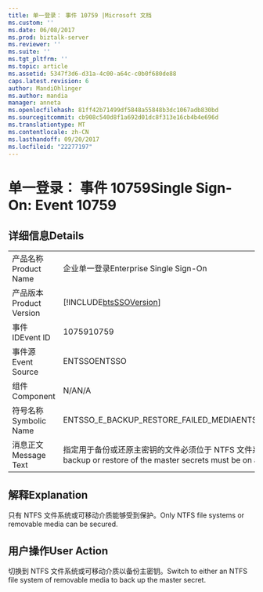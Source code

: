 ```yaml
---
title: 单一登录： 事件 10759 |Microsoft 文档
ms.custom: ''
ms.date: 06/08/2017
ms.prod: biztalk-server
ms.reviewer: ''
ms.suite: ''
ms.tgt_pltfrm: ''
ms.topic: article
ms.assetid: 5347f3d6-d31a-4c00-a64c-c0b0f680de88
caps.latest.revision: 6
author: MandiOhlinger
ms.author: mandia
manager: anneta
ms.openlocfilehash: 81ff42b71499df5848a55848b3dc1067adb830bd
ms.sourcegitcommit: cb908c540d8f1a692d01dc8f313e16cb4b4e696d
ms.translationtype: MT
ms.contentlocale: zh-CN
ms.lasthandoff: 09/20/2017
ms.locfileid: "22277197"
---
```

# <a name="single-sign-on-event-10759"></a><span data-ttu-id="5cc8f-102">单一登录： 事件 10759</span><span class="sxs-lookup"><span data-stu-id="5cc8f-102">Single Sign-On: Event 10759</span></span>
## <a name="details"></a><span data-ttu-id="5cc8f-103">详细信息</span><span class="sxs-lookup"><span data-stu-id="5cc8f-103">Details</span></span>  
  
|||  
|-|-|  
|<span data-ttu-id="5cc8f-104">产品名称</span><span class="sxs-lookup"><span data-stu-id="5cc8f-104">Product Name</span></span>|<span data-ttu-id="5cc8f-105">企业单一登录</span><span class="sxs-lookup"><span data-stu-id="5cc8f-105">Enterprise Single Sign-On</span></span>|  
|<span data-ttu-id="5cc8f-106">产品版本</span><span class="sxs-lookup"><span data-stu-id="5cc8f-106">Product Version</span></span>|[!INCLUDE[btsSSOVersion](../includes/btsssoversion-md.md)]|  
|<span data-ttu-id="5cc8f-107">事件 ID</span><span class="sxs-lookup"><span data-stu-id="5cc8f-107">Event ID</span></span>|<span data-ttu-id="5cc8f-108">10759</span><span class="sxs-lookup"><span data-stu-id="5cc8f-108">10759</span></span>|  
|<span data-ttu-id="5cc8f-109">事件源</span><span class="sxs-lookup"><span data-stu-id="5cc8f-109">Event Source</span></span>|<span data-ttu-id="5cc8f-110">ENTSSO</span><span class="sxs-lookup"><span data-stu-id="5cc8f-110">ENTSSO</span></span>|  
|<span data-ttu-id="5cc8f-111">组件</span><span class="sxs-lookup"><span data-stu-id="5cc8f-111">Component</span></span>|<span data-ttu-id="5cc8f-112">N/A</span><span class="sxs-lookup"><span data-stu-id="5cc8f-112">N/A</span></span>|  
|<span data-ttu-id="5cc8f-113">符号名称</span><span class="sxs-lookup"><span data-stu-id="5cc8f-113">Symbolic Name</span></span>|<span data-ttu-id="5cc8f-114">ENTSSO_E_BACKUP_RESTORE_FAILED_MEDIA</span><span class="sxs-lookup"><span data-stu-id="5cc8f-114">ENTSSO_E_BACKUP_RESTORE_FAILED_MEDIA</span></span>|  
|<span data-ttu-id="5cc8f-115">消息正文</span><span class="sxs-lookup"><span data-stu-id="5cc8f-115">Message Text</span></span>|<span data-ttu-id="5cc8f-116">指定用于备份或还原主密钥的文件必须位于 NTFS 文件系统或可移动介质上。</span><span class="sxs-lookup"><span data-stu-id="5cc8f-116">The file specified for backup or restore of the master secrets must be on an NTFS file system or removable media.</span></span>|  
  
## <a name="explanation"></a><span data-ttu-id="5cc8f-117">解释</span><span class="sxs-lookup"><span data-stu-id="5cc8f-117">Explanation</span></span>  
 <span data-ttu-id="5cc8f-118">只有 NTFS 文件系统或可移动介质能够受到保护。</span><span class="sxs-lookup"><span data-stu-id="5cc8f-118">Only NTFS file systems or removable media can be secured.</span></span>  
  
## <a name="user-action"></a><span data-ttu-id="5cc8f-119">用户操作</span><span class="sxs-lookup"><span data-stu-id="5cc8f-119">User Action</span></span>  
 <span data-ttu-id="5cc8f-120">切换到 NTFS 文件系统或可移动介质以备份主密钥。</span><span class="sxs-lookup"><span data-stu-id="5cc8f-120">Switch to either an NTFS file system of removable media to back up the master secret.</span></span>